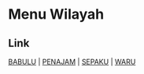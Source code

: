 # Menu Wilayah

## Link

[BABULU](https://github.com/gigit-pemilu/pemilu-2024-64-kalimantan-timur/tree/main/pilpres/hitung-suara/sub/64-kalimantan-timur/sub/09-penajam-paser-utara/sub/03-babulu)
 | 
[PENAJAM](https://github.com/gigit-pemilu/pemilu-2024-64-kalimantan-timur/tree/main/pilpres/hitung-suara/sub/64-kalimantan-timur/sub/09-penajam-paser-utara/sub/01-penajam)
 | 
[SEPAKU](https://github.com/gigit-pemilu/pemilu-2024-64-kalimantan-timur/tree/main/pilpres/hitung-suara/sub/64-kalimantan-timur/sub/09-penajam-paser-utara/sub/04-sepaku)
 | 
[WARU](https://github.com/gigit-pemilu/pemilu-2024-64-kalimantan-timur/tree/main/pilpres/hitung-suara/sub/64-kalimantan-timur/sub/09-penajam-paser-utara/sub/02-waru)


